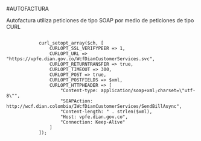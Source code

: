 #AUTOFACTURA

<p>Autofactura utiliza peticiones de tipo SOAP por medio de peticiones de tipo CURL</p>

<code>
            curl_setopt_array($ch, [
                CURLOPT_SSL_VERIFYPEER => 1,
                CURLOPT_URL => "https://vpfe.dian.gov.co/WcfDianCustomerServices.svc",
                CURLOPT_RETURNTRANSFER => true,
                CURLOPT_TIMEOUT => 300,
                CURLOPT_POST => true,
                CURLOPT_POSTFIELDS => $xml,
                CURLOPT_HTTPHEADER => [
                    "Content-type: application/soap+xml;charset=\"utf-8\"",
                    "SOAPAction: http://wcf.dian.colombia/IWcfDianCustomerServices/SendBillAsync",
                    "Content-length: " . strlen($xml),
                    "Host: vpfe.dian.gov.co",
                    "Connection: Keep-Alive"
                ]
            ]);
</code>